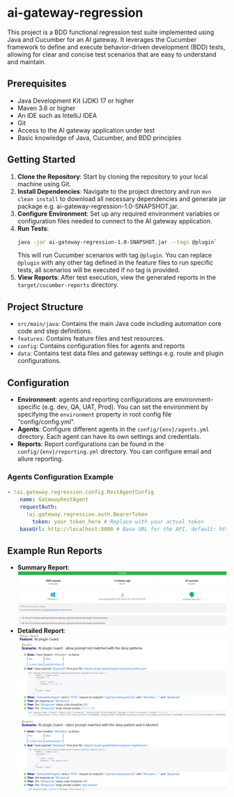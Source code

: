 # ai-gateway-regression
This project is a BDD functional regression test suite implemented using Java and Cucumber for an AI gateway. It leverages the Cucumber framework to define and execute behavior-driven development (BDD) tests, allowing for clear and concise test scenarios that are easy to understand and maintain.

## Prerequisites
- Java Development Kit (JDK) 17 or higher
- Maven 3.6 or higher
- An IDE such as IntelliJ IDEA
- Git
- Access to the AI gateway application under test
- Basic knowledge of Java, Cucumber, and BDD principles

## Getting Started
1. **Clone the Repository**: Start by cloning the repository to your local machine using Git.
2. **Install Dependencies**: Navigate to the project directory and run `mvn clean install` to download all necessary dependencies and generate jar package e.g. ai-gateway-regression-1.0-SNAPSHOT.jar.
3. **Configure Environment**: Set up any required environment variables or configuration files needed to connect to the AI gateway application.
4. **Run Tests**: 
    ```bash
    java -jar ai-gateway-regression-1.0-SNAPSHOT.jar --tags @plugin`
    ``` 
    This will run Cucumber scenarios with tag `@plugin`. You can replace `@plugin` with any other tag defined in the feature files to run specific tests, all scenarios will be executed if no tag is provided.
5. **View Reports**: After test execution, view the generated reports in the `target/cucumber-reports` directory.

## Project Structure
- `src/main/java`: Contains the main Java code including automation core code and step definitions.
- `features`: Contains feature files and test resources.
- `config`: Contains configuration files for agents and reports
- `data`: Contains test data files and gateway settings e.g. route and plugin configurations.

## Configuration
- **Environment**: agents and reporting configurations are environment-specific (e.g. dev, QA, UAT, Prod). You can set the environment by specifying the `environment` property in root config file "config/config.yml".
- **Agents**: Configure different agents in the `config/{env}/agents.yml` directory. Each agent can have its own settings and credentials.
- **Reports**: Report configurations can be found in the `config/{env}/reporting.yml` directory. You can configure email and allure reporting.

### Agents Configuration Example
```yaml
- !ai.gateway.regression.config.RestAgentConfig
    name: GatewayRestAgent
    requestAuth:
      !ai.gateway.regression.auth.BearerToken
        token: your_token_here # Replace with your actual token
    baseUrl: http://localhost:8000 # Base URL for the API, default: http://localhost:8080
```

## Example Run Reports
- **Summary Report**: ![Summary Report](docs/images/Sample-Report-Summary.png)
- **Detailed Report**: ![Detailed Report](docs/images/Sample-Report-Detail.png)


